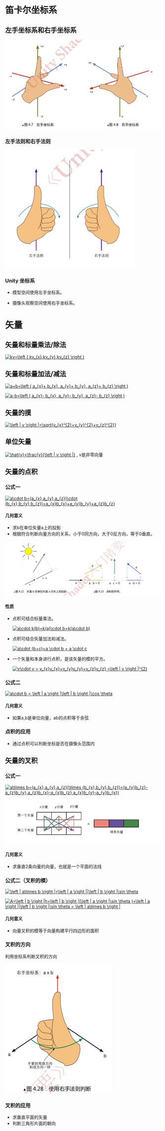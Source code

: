 
# 笛卡尔坐标系

## 左手坐标系和右手坐标系

![-](https://github.com/1023098509/unity-shader-learn/blob/master/image/4_1.png?raw=true "左手坐标系和右手坐标系")

### 左手法则和右手法则

![-](https://github.com/1023098509/unity-shader-learn/blob/master/image/4_2.png?raw=true "左手法则和右手法则")

### Unity 坐标系

* 模型空间使用左手坐标系。

* 摄像头观察空间使用右手坐标系。

# 矢量

## 矢量和标量乘法/除法

<a href="https://www.codecogs.com/eqnedit.php?latex=\inline&space;kv=\left&space;(&space;kv_{x},kv_{y},kv_{z}&space;\right&space;)" target="_blank"><img src="https://latex.codecogs.com/png.latex?\inline&space;kv=\left&space;(&space;kv_{x},kv_{y},kv_{z}&space;\right&space;)" title="kv=\left ( kv_{x},kv_{y},kv_{z} \right )" /></a>

## 矢量和标量加法/减法

<a href="https://www.codecogs.com/eqnedit.php?latex=\inline&space;a&plus;b=\left&space;(&space;a_{x}&plus;&space;b_{x},&space;a_{y}&plus;&space;b_{y},&space;a_{z}&plus;&space;b_{z}&space;\right&space;)" target="_blank"><img src="https://latex.codecogs.com/png.latex?\inline&space;a&plus;b=\left&space;(&space;a_{x}&plus;&space;b_{x},&space;a_{y}&plus;&space;b_{y},&space;a_{z}&plus;&space;b_{z}&space;\right&space;)" title="a+b=\left ( a_{x}+ b_{x}, a_{y}+ b_{y}, a_{z}+ b_{z} \right )" /></a>

<a href="https://www.codecogs.com/eqnedit.php?latex=\inline&space;a-b=\left&space;(&space;a_{x}-&space;b_{x},&space;a_{y}-&space;b_{y},&space;a_{z}-&space;b_{z}&space;\right&space;)" target="_blank"><img src="https://latex.codecogs.com/png.latex?\inline&space;a-b=\left&space;(&space;a_{x}-&space;b_{x},&space;a_{y}-&space;b_{y},&space;a_{z}-&space;b_{z}&space;\right&space;)" title="a-b=\left ( a_{x}- b_{x}, a_{y}- b_{y}, a_{z}- b_{z} \right )" /></a>

## 矢量的摸

<a href="https://www.codecogs.com/eqnedit.php?latex=\inline&space;\left&space;|&space;v&space;\right&space;|=\sqrt{v_{x}^{2}&plus;v_{y}^{2}&plus;v_{z}^{2}}" target="_blank"><img src="https://latex.codecogs.com/png.latex?\inline&space;\left&space;|&space;v&space;\right&space;|=\sqrt{v_{x}^{2}&plus;v_{y}^{2}&plus;v_{z}^{2}}" title="\left | v \right |=\sqrt{v_{x}^{2}+v_{y}^{2}+v_{z}^{2}}" /></a>

## 单位矢量

<a href="https://www.codecogs.com/eqnedit.php?latex=\inline&space;\hat{v}=\frac{v}{\left&space;|&space;v&space;\right&space;|}" target="_blank"><img src="https://latex.codecogs.com/png.latex?\inline&space;\hat{v}=\frac{v}{\left&space;|&space;v&space;\right&space;|}" title="\hat{v}=\frac{v}{\left | v \right |}" /></a> , v是非零向量

## 矢量的点积

### 公式一

<a href="https://www.codecogs.com/eqnedit.php?latex=\inline&space;a\cdot&space;b=(a_{x},a_{y},a_{z})\cdot&space;(b_{x},b_{y},b_{z})=a_{x}b_{x}&plus;a_{y}b_{y}&plus;a_{z}b_{z}" target="_blank"><img src="https://latex.codecogs.com/png.latex?\inline&space;a\cdot&space;b=(a_{x},a_{y},a_{z})\cdot&space;(b_{x},b_{y},b_{z})=a_{x}b_{x}&plus;a_{y}b_{y}&plus;a_{z}b_{z}" title="a\cdot b=(a_{x},a_{y},a_{z})\cdot (b_{x},b_{y},b_{z})=a_{x}b_{x}+a_{y}b_{y}+a_{z}b_{z}" /></a>

#### 几何意义

* 求b在单位矢量a上的投影
* 根据符合判断向量方向的关系，小于0同方向，大于0反方向，等于0垂直。

![-](https://github.com/1023098509/unity-shader-learn/blob/master/image/4_3.png?raw=true "矢量的点积-几何意义")

#### 性质

* 点积可结合标量乘法。

    <a href="https://www.codecogs.com/eqnedit.php?latex=\inline&space;a\cdot&space;k(b)=k(a)\cdot&space;b=k(a\cdot&space;b)" target="_blank"><img src="https://latex.codecogs.com/png.latex?\inline&space;a\cdot&space;k(b)=k(a)\cdot&space;b=k(a\cdot&space;b)" title="a\cdot k(b)=k(a)\cdot b=k(a\cdot b)" /></a>

* 点积可结合矢量加法和减法。

    <a href="https://www.codecogs.com/eqnedit.php?latex=\inline&space;a\cdot&space;(b&plus;c)=a&space;\cdot&space;b&space;&plus;&space;a&space;\cdot&space;c" target="_blank"><img src="https://latex.codecogs.com/png.latex?\inline&space;a\cdot&space;(b&plus;c)=a&space;\cdot&space;b&space;&plus;&space;a&space;\cdot&space;c" title="a\cdot (b+c)=a \cdot b + a \cdot c" /></a>

* 一个矢量和本身进行点积，是该矢量的模的平方。

    <a href="https://www.codecogs.com/eqnedit.php?latex=\inline&space;v\cdot&space;v&space;=&space;v_{x}v_{x}&plus;v_{y}v_{y}&plus;v_{z}v_{z}&space;=\left&space;|&space;v&space;\right&space;|^{2}" target="_blank"><img src="https://latex.codecogs.com/png.latex?\inline&space;v\cdot&space;v&space;=&space;v_{x}v_{x}&plus;v_{y}v_{y}&plus;v_{z}v_{z}&space;=\left&space;|&space;v&space;\right&space;|^{2}" title="v\cdot v = v_{x}v_{x}+v_{y}v_{y}+v_{z}v_{z} =\left | v \right |^{2}" /></a>

### 公式二

<a href="https://www.codecogs.com/eqnedit.php?latex=\inline&space;a\cdot&space;b&space;=&space;\left&space;|&space;a&space;\right&space;|\left&space;|&space;b&space;\right&space;|\cos&space;\theta" target="_blank"><img src="https://latex.codecogs.com/png.latex?\inline&space;a\cdot&space;b&space;=&space;\left&space;|&space;a&space;\right&space;|\left&space;|&space;b&space;\right&space;|\cos&space;\theta" title="a\cdot b = \left | a \right |\left | b \right |\cos \theta" /></a>

#### 几何意义

* 如果a,b是单位向量，ab的点积等于余弦

### 点积的应用

* 通过点积可以判断坐标是否在摄像头范围内

## 矢量的叉积

### 公式一

<a href="https://www.codecogs.com/eqnedit.php?latex=\inline&space;a\times&space;b=(a_{x},a_{y},a_{z})\times&space;(b_{x},b_{y},b_{z})=(a_{y}b_{z}-a_{z}b_{y},a_{z}b_{x}-a_{x}b_{z},a_{x}b_{y}-a_{y}b_{x})" target="_blank"><img src="https://latex.codecogs.com/png.latex?\inline&space;a\times&space;b=(a_{x},a_{y},a_{z})\times&space;(b_{x},b_{y},b_{z})=(a_{y}b_{z}-a_{z}b_{y},a_{z}b_{x}-a_{x}b_{z},a_{x}b_{y}-a_{y}b_{x})" title="a\times b=(a_{x},a_{y},a_{z})\times (b_{x},b_{y},b_{z})=(a_{y}b_{z}-a_{z}b_{y},a_{z}b_{x}-a_{x}b_{z},a_{x}b_{y}-a_{y}b_{x})" /></a>


![-](https://github.com/1023098509/unity-shader-learn/blob/master/image/4_4.png?raw=true "矢量的叉积")

#### 几何意义

* 求垂直2条向量的向量，也就是一个平面的法线

### 公式二（叉积的模）

<a href="https://www.codecogs.com/eqnedit.php?latex=\inline&space;\left&space;|&space;a\times&space;b&space;\right&space;|=\left&space;|&space;a&space;\right&space;||\left&space;|&space;b&space;\right&space;|\sin&space;\theta" target="_blank"><img src="https://latex.codecogs.com/png.latex?\inline&space;\left&space;|&space;a\times&space;b&space;\right&space;|=\left&space;|&space;a&space;\right&space;||\left&space;|&space;b&space;\right&space;|\sin&space;\theta" title="\left | a\times b \right |=\left | a \right ||\left | b \right |\sin \theta" /></a>

<a href="https://www.codecogs.com/eqnedit.php?latex=\inline&space;A=\left&space;|&space;b&space;\right&space;|h=\left&space;|&space;b&space;\right&space;|(\left&space;|&space;a&space;\right&space;|\sin&space;\theta&space;)=\left&space;|&space;a&space;\right&space;||\left&space;|&space;b&space;\right&space;|\sin&space;\theta&space;=&space;\left&space;|&space;a\times&space;b&space;\right&space;|" target="_blank"><img src="https://latex.codecogs.com/png.latex?\inline&space;A=\left&space;|&space;b&space;\right&space;|h=\left&space;|&space;b&space;\right&space;|(\left&space;|&space;a&space;\right&space;|\sin&space;\theta&space;)=\left&space;|&space;a&space;\right&space;||\left&space;|&space;b&space;\right&space;|\sin&space;\theta&space;=&space;\left&space;|&space;a\times&space;b&space;\right&space;|" title="A=\left | b \right |h=\left | b \right |(\left | a \right |\sin \theta )=\left | a \right ||\left | b \right |\sin \theta = \left | a\times b \right |" /></a>

#### 几何意义

* 向量叉积的模等于向量构建平行四边形的面积

### 叉积的方向

利用坐标系判断叉积的方向

![-](https://github.com/1023098509/unity-shader-learn/blob/master/image/4_5.png?raw=true "叉积的方向")

### 叉积的应用

* 求垂直平面的矢量
* 判断三角形片面的朝向
